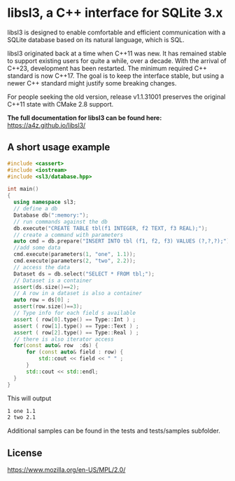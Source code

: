 # libsl3, a C++ interface for SQLite 3.x

libsl3 is designed to enable comfortable and efficient communication with a
SQLite database based on its natural language, which is SQL.

libsl3 originated back at a time when C++11 was new.
It has remained stable to support existing users for quite a while, over a decade.
With the arrival of C++23, development has been restarted. The minimum required C++ standard is now C++17.
The goal is to keep the interface stable, but using a newer C++ standard might justify some breaking changes.

For people seeking the old version, release v1.1.31001 preserves the original C++11 state with CMake 2.8 support.

**The full documentation for libsl3 can be found here:** <br>
https://a4z.github.io/libsl3/

## A short usage example

```cpp
#include <cassert>
#include <iostream>
#include <sl3/database.hpp>

int main()
{
  using namespace sl3;
  // define a db
  Database db(":memory:");
  // run commands against the db
  db.execute("CREATE TABLE tbl(f1 INTEGER, f2 TEXT, f3 REAL);");
  // create a command with parameters
  auto cmd = db.prepare("INSERT INTO tbl (f1, f2, f3) VALUES (?,?,?);");
  //add some data
  cmd.execute(parameters(1, "one", 1.1));
  cmd.execute(parameters(2, "two", 2.2));
  // access the data
  Dataset ds = db.select("SELECT * FROM tbl;");
  // Dataset is a container
  assert(ds.size()==2);
  // A row in a dataset is also a container
  auto row = ds[0] ;
  assert(row.size()==3);
  // Type info for each field s available
  assert ( row[0].type() == Type::Int ) ;
  assert ( row[1].type() == Type::Text ) ;
  assert ( row[2].type() == Type::Real ) ;
  // there is also iterator access
  for(const auto& row  :ds) {
      for (const auto& field : row) {
          std::cout << field << " " ;
      }
      std::cout << std::endl;
  }
}

```

This will output

```bash
1 one 1.1
2 two 2.1
```

Additional samples can be found in the tests and tests/samples subfolder.

## License

https://www.mozilla.org/en-US/MPL/2.0/
